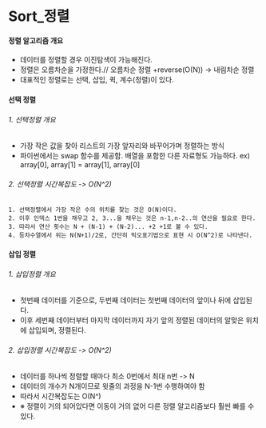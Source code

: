 # Sort_정렬

#### 정렬 알고리즘 개요
* 데이터를 정렬할 경우 이진탐색이 가능해진다.
* 정렬은 오름차순을 가정한다.// 오름차순 정렬 +reverse(O(N)) -> 내림차순 정렬
* 대표적인 정렬로는 선택, 삽입, 퀵, 계수(정렬)이 있다.


#### 선택 정렬
###### 1. 선택정렬 개요
* 가장 작은 값을 찾아 리스트의 가장 앞자리와 바꾸어가며 정렬하는 방식
* 파이썬에서는 swap 함수를 제공함. 배열을 포함한 다른 자료형도 가능하다.
ex) array[0], array[1] = array[1], array[0]

###### 2. 선택정렬 시간복잡도 -> O(N^2)
    1. 선택정렬에서 가장 작은 수의 위치를 찾는 것은 O(N)이다.
    2. 이후 인덱스 1번을 채우고 2, 3...을 채우는 것은 n-1,n-2..의 연산을 필요로 한다.
    3. 따라서 연산 횟수는 N + (N-1) + (N-2)... +2 +1로 볼 수 있다.
    4. 등차수열에서 위는 N(N+1)/2로, 간단히 빅오표기법으로 표현 시 O(N^2)로 나타낸다.

#### 삽입 정렬
###### 1. 삽입정렬 개요
* 첫번째 데이터를 기준으로, 두번째 데이터는 첫번째 데이터의 앞이나 뒤에 삽입된다.
* 이후 세번째 데이터부터 마지막 데이터까지 자기 앞의 정렬된 데이터의 알맞은 위치에 삽입되며, 정렬된다.

###### 2. 삽입정렬 시간복잡도 -> O(N^2)
* 데이터를 하나씩 정렬할 때마다 최소 0번에서 최대 n번 -> N
* 데이터의 개수가 N개이므로 윗줄의 과정을 N-1번 수행하여야 함
* 따라서 시간복잡도는 O(N^)
* ※ 정렬이 거의 되어있다면 이동이 거의 없어 다른 정렬 알고리즘보다 훨씬 빠를 수 있다.